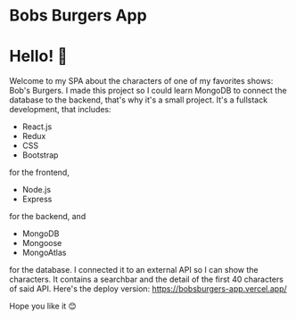 # Bobs Burgers App

# Hello! 👋

Welcome to my SPA about the characters of one of my favorites shows: Bob's Burgers. 
I made this project so I could learn MongoDB to connect the database to the backend, that's why it's a small project.
It's a fullstack development, that includes: 
- React.js 
- Redux 
- CSS 
- Bootstrap 

for the frontend, 

- Node.js 
- Express 

for the backend, 
and 
- MongoDB 
- Mongoose 
- MongoAtlas
 
for the database. I connected it to an external API so I can show the characters. It contains a searchbar and the detail of the first 40 characters of said API.
Here's the deploy version: https://bobsburgers-app.vercel.app/

Hope you like it 😊
